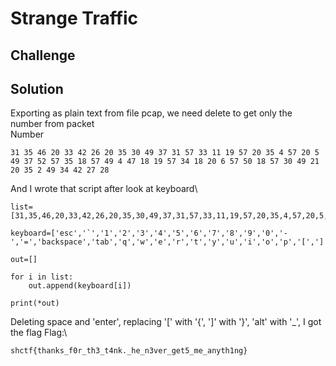 # Strange Traffic
## Challenge
## Solution
Exporting as plain text from file pcap, we need delete to get only the number from packet\
Number
```
31 35 46 20 33 42 26 20 35 30 49 37 31 57 33 11 19 57 20 35 4 57 20 5 49 37 52 57 35 18 57 49 4 47 18 19 57 34 18 20 6 57 50 18 57 30 49 21 20 35 2 49 34 42 27 28
```
And I wrote that script after look at keyboard\
```Python3
list=[31,35,46,20,33,42,26,20,35,30,49,37,31,57,33,11,19,57,20,35,4,57,20,5,49,37,52,57,35,18,57,49,4,47,18,19,57,34,18,20,6,57,50,18,57,30,49,21,20,35,2,49,34,42,27,28]

keyboard=['esc','`','1','2','3','4','5','6','7','8','9','0','-','=','backspace','tab','q','w','e','r','t','y','u','i','o','p','[',']','enter','capslock','a','s','d','f','g','h','j','k','l',';','\'','\\','enter','shift','z','x','c','v','b','n','m',',','.','/','shift','ctrl','superkey','alt','space','alt','superkey']

out=[]

for i in list:
    out.append(keyboard[i])

print(*out)
```
Deleting space and 'enter', replacing \'[\' with \'{\', \']\' with \'}\', \'alt\' with \'\_\', I got the flag
Flag:\
```
shctf{thanks_f0r_th3_t4nk._he_n3ver_get5_me_anyth1ng}
```
